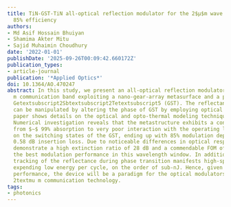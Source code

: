 ```yaml
---
title: TiN-GST-TiN all-optical reflection modulator for the 2$μ$m wave band reaching
  85% efficiency
authors:
- Md Asif Hossain Bhuiyan
- Shamima Akter Mitu
- Sajid Muhaimin Choudhury
date: '2022-01-01'
publishDate: '2025-09-26T00:09:42.660172Z'
publication_types:
- article-journal
publication: '*Applied Optics*'
doi: 10.1364/AO.470247
abstract: In this study, we present an all-optical reflection modulator for 2textmu
  m communication band exploiting a nano-gear-array metasurface and a phase-change-material
  Getextsubscript2Sbtextsubscript2Tetextsubscript5 (GST). The reflectance of the structure
  can be manipulated by altering the phase of GST by employing optical stimuli. The
  paper shows details on the optical and opto-thermal modeling techniques of GST.
  Numerical investigation reveals that the metastructure exhibits a conspicuous changeover
  from $∼$ 99% absorption to very poor interaction with the operating light depending
  on the switching states of the GST, ending up with 85% modulation depth and only
  0.58 dB insertion loss. Due to noticeable differences in optical responses, we can
  demonstrate a high extinction ratio of 28 dB and a commendable FOM of 49, so far
  the best modulation performance in this wavelength window. In addition, real-time
  tracking of the reflectance during phase transition manifests high-speed switching
  expending low energy per cycle, on the order of sub-nJ. Hence, given its overall
  performance, the device will be a paradigm for the optical modulators for upcoming
  2textmu m communication technology.
tags:
- photonics
---
```

